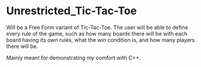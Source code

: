 # Unrestricted_Tic-Tac-Toe

Will be a Free Form variant of Tic-Tac-Toe. The user will be able to define every rule of the game, such as how many boards there will be with each board having its own rules, what the win condition is, and how many players there will be. 

Mainly meant for demonstrating my comfort with C++. 
